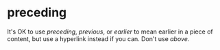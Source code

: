 # preceding

It's OK to use *preceding*, *previous*, or *earlier* to mean earlier in a piece of content, but use a hyperlink instead if you can. Don't use *above.* 
